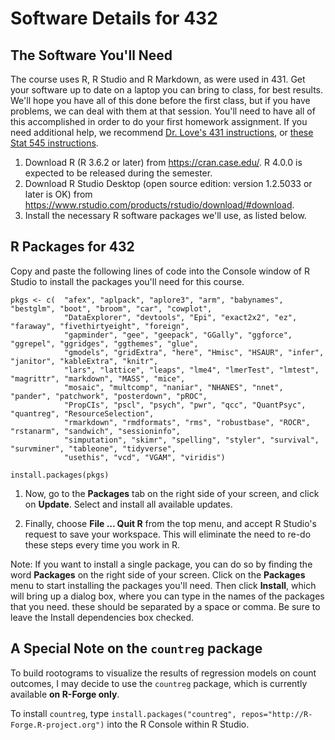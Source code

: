 # Software Details for 432

## The Software You'll Need

The course uses R, R Studio and R Markdown, as were used in 431. Get your software up to date on a laptop you can bring to class, for best results. We'll hope you have all of this done before the first class, but if you have problems, we can deal with them at that session. You'll need to have all of this accomplished in order to do your first homework assignment. If you need additional help, we recommend [Dr. Love's 431 instructions](https://github.com/THOMASELOVE/2019-431/tree/master/SOFTWARE), or [these Stat 545 instructions](https://stat545.com/block000_r-rstudio-install.html).

1. Download R (R 3.6.2 or later) from https://cran.case.edu/. R 4.0.0 is expected to be released during the semester.
2. Download R Studio Desktop (open source edition: version 1.2.5033 or later is OK) from https://www.rstudio.com/products/rstudio/download/#download.
3. Install the necessary R software packages we'll use, as listed below.

## R Packages for 432

Copy and paste the following lines of code into the Console window of R Studio to install the packages you'll need for this course.

<!-- -->

    pkgs <- c(  "afex", "aplpack", "aplore3", "arm", "babynames", "bestglm", "boot", "broom", "car", "cowplot",
                "DataExplorer", "devtools", "Epi", "exact2x2", "ez", "faraway", "fivethirtyeight", "foreign", 
                "gapminder", "gee", "geepack", "GGally", "ggforce", "ggrepel", "ggridges", "ggthemes", "glue",
                "gmodels", "gridExtra", "here", "Hmisc", "HSAUR", "infer", "janitor", "kableExtra", "knitr", 
                "lars", "lattice", "leaps", "lme4", "lmerTest", "lmtest", "magrittr", "markdown", "MASS", "mice", 
                "mosaic", "multcomp", "naniar", "NHANES", "nnet", "pander", "patchwork", "posterdown", "pROC", 
                "PropCIs", "pscl", "psych", "pwr", "qcc", "QuantPsyc", "quantreg", "ResourceSelection", 
                "rmarkdown", "rmdformats", "rms", "robustbase", "ROCR", "rstanarm", "sandwich", "sessioninfo", 
                "simputation", "skimr", "spelling", "styler", "survival", "survminer", "tableone", "tidyverse", 
                "usethis", "vcd", "VGAM", "viridis")
                
    install.packages(pkgs)
    
1.  Now, go to the **Packages** tab on the right side of your screen, and click on **Update**. Select and install all available updates.

2.  Finally, choose **File ... Quit R** from the top menu, and accept R Studio's request to save your workspace. This will eliminate the need to re-do these steps every time you work in R.

Note: If you want to install a single package, you can do so by finding the word **Packages** on the right side of your screen. Click on the **Packages** menu to start installing the packages you'll need. Then click **Install**, which will bring up a dialog box, where you can type in the names of the packages that you need. these should be separated by a space or comma. Be sure to leave the Install dependencies box checked.

## A Special Note on the `countreg` package

To build rootograms to visualize the results of regression models on count outcomes, I may decide to use the `countreg` package, which is currently available **on R-Forge only**. 

To install `countreg`, type `install.packages("countreg", repos="http://R-Forge.R-project.org")` into the R Console within R Studio.


